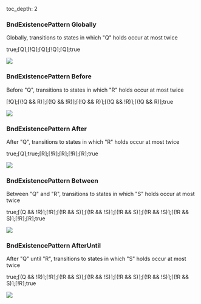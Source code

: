 toc_depth: 2

### BndExistencePattern Globally

Globally, transitions to states in which "Q" holds occur at most twice

true;⌈Q⌉;⌈!Q⌉;⌈Q⌉;⌈!Q⌉;⌈Q⌉;true

![](/img/patterns/BndExistencePattern_Globally.svg)
### BndExistencePattern Before

Before "Q", transitions to states in which "R" holds occur at most twice

⌈!Q⌉;⌈(!Q && R)⌉;⌈(!Q && !R)⌉;⌈(!Q && R)⌉;⌈(!Q && !R)⌉;⌈(!Q && R)⌉;true

![](/img/patterns/BndExistencePattern_Before.svg)
### BndExistencePattern After

After "Q", transitions to states in which "R" holds occur at most twice

true;⌈Q⌉;true;⌈R⌉;⌈!R⌉;⌈R⌉;⌈!R⌉;⌈R⌉;true

![](/img/patterns/BndExistencePattern_After.svg)
### BndExistencePattern Between

Between "Q" and "R", transitions to states in which "S" holds occur at most twice

true;⌈(Q && !R)⌉;⌈!R⌉;⌈(!R && S)⌉;⌈(!R && !S)⌉;⌈(!R && S)⌉;⌈(!R && !S)⌉;⌈(!R && S)⌉;⌈!R⌉;⌈R⌉;true

![](/img/patterns/BndExistencePattern_Between.svg)
### BndExistencePattern AfterUntil

After "Q" until "R", transitions to states in which "S" holds occur at most twice

true;⌈(Q && !R)⌉;⌈!R⌉;⌈(!R && S)⌉;⌈(!R && !S)⌉;⌈(!R && S)⌉;⌈(!R && !S)⌉;⌈(!R && S)⌉;⌈!R⌉;true

![](/img/patterns/BndExistencePattern_AfterUntil.svg)
